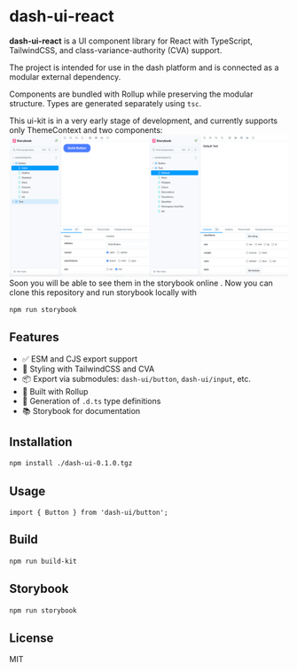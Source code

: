 # dash-ui-react

**dash-ui-react** is a UI component library for React with TypeScript, TailwindCSS, and class-variance-authority (CVA) support.

The project is intended for use in the dash platform and is connected as a modular external dependency.

Components are bundled with Rollup while preserving the modular structure. Types are generated separately using `tsc`.

This ui-kit is in a very early stage of development, and currently supports only ThemeContext and two components:
![storybook](public/img/screenshots/storybook.png)
Soon you will be able to see them in the storybook online .
Now you can clone this repository and run storybook locally with
```bash
npm run storybook
```

## Features

- ✅ ESM and CJS export support
- 🎨 Styling with TailwindCSS and CVA
- 📦 Export via submodules: `dash-ui/button`, `dash-ui/input`, etc.
- 🧱 Built with Rollup
- 📄 Generation of `.d.ts` type definitions
- 📚 Storybook for documentation

## Installation

```bash
npm install ./dash-ui-0.1.0.tgz
```

## Usage

```tsx
import { Button } from 'dash-ui/button';
```

## Build

```bash
npm run build-kit
```

## Storybook

```bash
npm run storybook
```

## License

MIT
